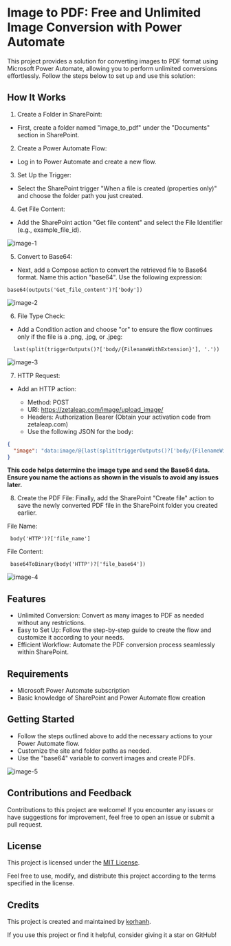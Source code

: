 # Image to PDF: Free and Unlimited Image Conversion with Power Automate

This project provides a solution for converting images to PDF format using Microsoft Power Automate, allowing you to perform unlimited conversions effortlessly. Follow the steps below to set up and use this solution:

## How It Works

1. Create a Folder in SharePoint:
- First, create a folder named "image_to_pdf" under the "Documents" section in SharePoint.

2. Create a Power Automate Flow:
- Log in to Power Automate and create a new flow.
   
3. Set Up the Trigger:
- Select the SharePoint trigger "When a file is created (properties only)" and choose the folder path you just created.

4. Get File Content:
- Add the SharePoint action "Get file content" and select the File Identifier (e.g., example_file_id).
  
![image-1](https://github.com/korhanh/PowerAutomate_Image_to_PDF/blob/main/1.png)

5. Convert to Base64:
- Next, add a Compose action to convert the retrieved file to Base64 format. Name this action "base64". Use the following expression:

```plaintext
base64(outputs('Get_file_content')?['body'])
```
![image-2](https://github.com/korhanh/PowerAutomate_Image_to_PDF/blob/main/2.png)

6. File Type Check:
- Add a Condition action and choose "or" to ensure the flow continues only if the file is a .png, .jpg, or .jpeg:
```plaintext
  last(split(triggerOutputs()?['body/{FilenameWithExtension}'], '.'))
```
![image-3](https://github.com/korhanh/PowerAutomate_Image_to_PDF/blob/main/3.png)

7. HTTP Request:
- Add an HTTP action:

  - Method: POST
  - URI: https://zetaleap.com/image/upload_image/
  - Headers: Authorization Bearer (Obtain your activation code from zetaleap.com)
  - Use the following JSON for the body:
```json
{
  "image": "data:image/@{last(split(triggerOutputs()?['body/{FilenameWithExtension}'], '.'))};base64,@{outputs('base64')}"
}
```

**This code helps determine the image type and send the Base64 data. Ensure you name the actions as shown in the visuals to avoid any issues later.**

8. Create the PDF File:
Finally, add the SharePoint "Create file" action to save the newly converted PDF file in the SharePoint folder you created earlier.

File Name:
```plaintext
 body('HTTP')?['file_name']
```
File Content:
```plaintext
 base64ToBinary(body('HTTP')?['file_base64'])
```

![image-4](https://github.com/korhanh/PowerAutomate_Image_to_PDF/blob/main/4.png)

## Features

- Unlimited Conversion: Convert as many images to PDF as needed without any restrictions.
- Easy to Set Up: Follow the step-by-step guide to create the flow and customize it according to your needs.
- Efficient Workflow: Automate the PDF conversion process seamlessly within SharePoint.

## Requirements

- Microsoft Power Automate subscription
- Basic knowledge of SharePoint and Power Automate flow creation

## Getting Started

- Follow the steps outlined above to add the necessary actions to your Power Automate flow.
- Customize the site and folder paths as needed.
- Use the "base64" variable to convert images and create PDFs.
  
![image-5](https://github.com/korhanh/PowerAutomate_Image_to_PDF/blob/main/5.png)

## Contributions and Feedback

Contributions to this project are welcome! If you encounter any issues or have suggestions for improvement, feel free to open an issue or submit a pull request.

## License

This project is licensed under the [MIT License](https://github.com/korhanh/PowerAutomate_Image_to_PDF/blob/main/LICENSE).

Feel free to use, modify, and distribute this project according to the terms specified in the license.

## Credits

This project is created and maintained by [korhanh]([link_to_your_github_profile](https://github.com/korhanh)).

If you use this project or find it helpful, consider giving it a star on GitHub!

